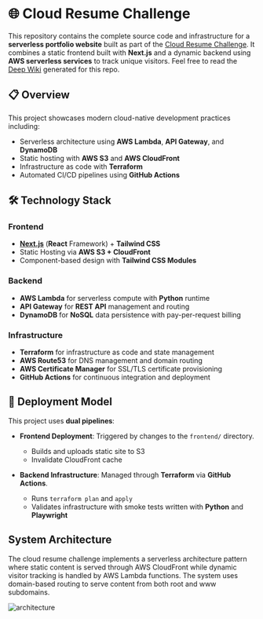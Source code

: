 # 🌐 Cloud Resume Challenge

This repository contains the complete source code and infrastructure for a **serverless portfolio website** built as part of the [Cloud Resume Challenge](https://cloudresumechallenge.dev/). It combines a static frontend built with **Next.js** and a dynamic backend using **AWS serverless services** to track unique visitors.
Feel free to read the [Deep Wiki](https://deepwiki.com/Haowei-Huang/cloud-resume-challenge) generated for this repo.


## 📋 Overview

This project showcases modern cloud-native development practices including:

- Serverless architecture using **AWS Lambda**, **API Gateway**, and **DynamoDB**
- Static hosting with **AWS S3** and **AWS CloudFront**
- Infrastructure as code with **Terraform**
- Automated CI/CD pipelines using **GitHub Actions**

## 🛠️ Technology Stack

### Frontend
- [**Next.js**](https://nextjs.org/) (**React** Framework) + **Tailwind CSS**
- Static Hosting via **AWS S3 + CloudFront**
- Component-based design with **Tailwind CSS Modules**

### Backend
- **AWS Lambda** for serverless compute with **Python** runtime
- **API Gateway** for **REST API** management and routing
- **DynamoDB** for **NoSQL** data persistence with pay-per-request billing

### Infrastructure
- **Terraform** for infrastructure as code and state management
- **AWS Route53** for DNS management and domain routing
- **AWS Certificate Manager** for SSL/TLS certificate provisioning
- **GitHub Actions** for continuous integration and deployment

## 🚀 Deployment Model

This project uses **dual pipelines**:

- **Frontend Deployment**: Triggered by changes to the `frontend/` directory.
  - Builds and uploads static site to S3
  - Invalidate CloudFront cache

- **Backend Infrastructure**: Managed through **Terraform** via **GitHub Actions**.
  - Runs `terraform plan` and `apply`
  - Validates infrastructure with smoke tests written with **Python** and **Playwright**

## System Architecture

The cloud resume challenge implements a serverless architecture pattern where static content is served through AWS CloudFront while dynamic visitor tracking is handled by AWS Lambda functions. The system uses domain-based routing to serve content from both root and www subdomains.

![architecture](https://github.com/user-attachments/assets/c0bc33a9-68ff-47ae-a2ee-88038d674bcb)


